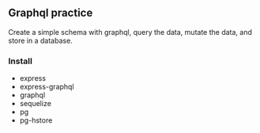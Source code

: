 ## Graphql practice

Create a simple schema with graphql, query the data, mutate the data, and store in a database.

### Install

* express
* express-graphql
* graphql
* sequelize
* pg
* pg-hstore
